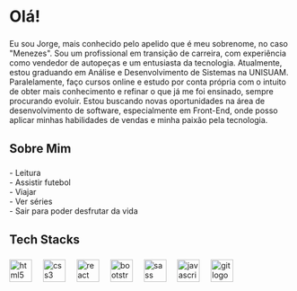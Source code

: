 <h1 align="left">Olá!</h1>

###

<p align="left">Eu sou Jorge, mais conhecido pelo apelido que é meu sobrenome, no caso "Menezes". Sou um profissional em transição de carreira, com experiência como vendedor de autopeças e um entusiasta da tecnologia. Atualmente, estou graduando em Análise e Desenvolvimento de Sistemas na UNISUAM. Paralelamente, faço cursos online e estudo por conta própria com o intuito de obter mais conhecimento e refinar o que já me foi ensinado, sempre procurando evoluir. Estou buscando novas oportunidades na área de desenvolvimento de software, especialmente em Front-End, onde posso aplicar minhas habilidades de vendas e minha paixão pela tecnologia.</p>

###

###

<h2 align="left">Sobre Mim</h2>

###

<p align="left">- Leitura<br>- Assistir futebol<br>- Viajar<br>- Ver séries<br>- Sair para poder desfrutar da vida</p>

###

<h2 align="left">Tech Stacks</h2>

###

<div align="left">
  <img src="https://cdn.jsdelivr.net/gh/devicons/devicon/icons/html5/html5-original.svg" height="40" alt="html5 logo"  />
  <img width="12" />
  <img src="https://cdn.jsdelivr.net/gh/devicons/devicon/icons/css3/css3-original.svg" height="40" alt="css3 logo"  />
  <img width="12" />
  <img src="https://cdn.jsdelivr.net/gh/devicons/devicon/icons/react/react-original.svg" height="40" alt="react logo"  />
  <img width="12" />
  <img src="https://cdn.jsdelivr.net/gh/devicons/devicon/icons/bootstrap/bootstrap-original.svg" height="40" alt="bootstrap logo"  />
  <img width="12" />
  <img src="https://cdn.jsdelivr.net/gh/devicons/devicon/icons/sass/sass-original.svg" height="40" alt="sass logo"  />
  <img width="12" />
  <img src="https://cdn.jsdelivr.net/gh/devicons/devicon/icons/javascript/javascript-original.svg" height="40" alt="javascript logo"  />
  <img width="12" />
  <img src="https://cdn.jsdelivr.net/gh/devicons/devicon/icons/git/git-original.svg" height="40" alt="git logo"  />
</div>

###
</div>

###
